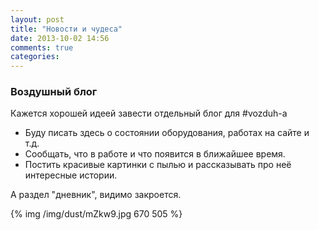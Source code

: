 ```yaml
---
layout: post
title: "Новости и чудеса"
date: 2013-10-02 14:56
comments: true
categories: 
---
```


### Воздушный блог

Кажется хорошей идеей завести отдельный блог для #vozduh-a

* Буду писать здесь о состоянии оборудования, работах на сайте и т.д.
* Сообщать, что в работе и что появится в ближайшее время.
* Постить красивые картинки с пылью и рассказывать про неё интересные истории.

А раздел "дневник", видимо закроется. 

{% img /img/dust/mZkw9.jpg 670 505 %}
